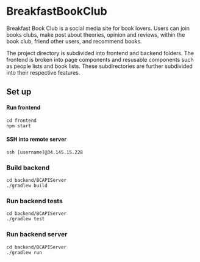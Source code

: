 # BreakfastBookClub

Breakfast Book Club is a social media site for book lovers. 
Users can join books clubs,
make post about theories, opinion and reviews, within the book club,
friend other users,
and recommend books.

The project directory is subdivided into frontend and backend folders. 
The frontend is broken into page components and resusable components such as people lists and book lists.
These subdirectories are further subdivided into their respective features.


## Set up

#### Run frontend
```
cd frontend
npm start
```

#### SSH into remote server
```
ssh [username]@34.145.15.228
```

### Build backend
```
cd backend/BCAPIServer
./gradlew build
```

### Run backend tests
```
cd backend/BCAPIServer
./gradlew test
```

### Run backend server
```
cd backend/BCAPIServer
./gradlew run
```